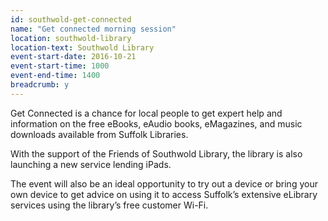 ```yaml
---
id: southwold-get-connected
name: "Get connected morning session"
location: southwold-library
location-text: Southwold Library
event-start-date: 2016-10-21
event-start-time: 1000
event-end-time: 1400
breadcrumb: y
---
```

Get Connected is a chance for local people to get expert help and information on the free eBooks, eAudio books, eMagazines, and music  downloads available from Suffolk Libraries.

With the support of the Friends of Southwold Library, the library is also launching a new service lending iPads.

The event will also be an ideal opportunity to try out a device or bring your own device to get advice on using it to access Suffolk’s extensive eLibrary services using the library’s free customer Wi-Fi.
